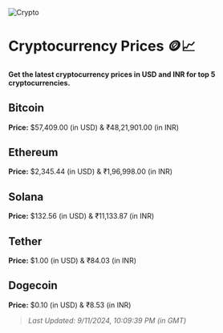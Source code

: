 
![Crypto](https://www.techguide.com.au/wp-content/uploads/2020/11/crypto3.jpeg)

# Cryptocurrency Prices 🪙📈

#### Get the latest cryptocurrency prices in USD and INR for top 5 cryptocurrencies.

## Bitcoin

**Price:** $57,409.00 (in USD) & ₹48,21,901.00 (in INR)

## Ethereum

**Price:** $2,345.44 (in USD) & ₹1,96,998.00 (in INR)

## Solana

**Price:** $132.56 (in USD) & ₹11,133.87 (in INR)

## Tether

**Price:** $1.00 (in USD) & ₹84.03 (in INR)

## Dogecoin

**Price:** $0.10 (in USD) & ₹8.53 (in INR)

> _Last Updated: 9/11/2024, 10:09:39 PM (in GMT)_
